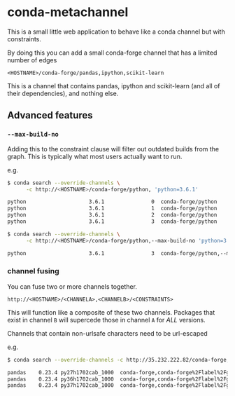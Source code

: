 # conda-metachannel

This is a small little web application to behave like a conda channel but 
with constraints.  

By doing this you can add a small conda-forge channel that has a limited number of edges

```
<HOSTNAME>/conda-forge/pandas,ipython,scikit-learn
```

This is a channel that contains pandas, ipython and scikit-learn (and all of their dependencies),
and nothing else.



## Advanced features

### `--max-build-no`

Adding this to the constraint clause will filter out outdated builds from the graph.
This is typically what most users actually want to run.

e.g.

```bash
$ conda search --override-channels \
      -c http://<HOSTNAME>/conda-forge/python, 'python=3.6.1'

python                    3.6.1               0  conda-forge/python
python                    3.6.1               1  conda-forge/python
python                    3.6.1               2  conda-forge/python
python                    3.6.1               3  conda-forge/python

$ conda search --override-channels \
      -c http://<HOSTNAME>/conda-forge/python,--max-build-no 'python=3.6.1'

python                    3.6.1               3  conda-forge/python,--max-build-no
```

### channel fusing

You can fuse two or more channels together.  

```
http://<HOSTNAME>/<CHANNELA>,<CHANNELB>/<CONSTRAINTS>
```

This will function like a composite of these two channels.  Packages that exist in channel `B` will
supercede those in channel `A` for *ALL* versions.  

Channels that contain non-urlsafe characters need to be url-escaped

e.g.

```bash
$ conda search --override-channels -c http://35.232.222.82/conda-forge,conda-forge%2Flabel%2Fgcc7/--max-build-no 'pandas'

pandas    0.23.4 py27h1702cab_1000  conda-forge,conda-forge%2Flabel%2Fgcc7/--max-build-no
pandas    0.23.4 py36h1702cab_1000  conda-forge,conda-forge%2Flabel%2Fgcc7/--max-build-no
pandas    0.23.4 py37h1702cab_1000  conda-forge,conda-forge%2Flabel%2Fgcc7/--max-build-no
```

